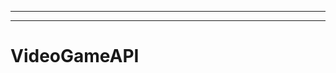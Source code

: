 -------------------------------
-------------------------------------------------------
# VideoGameAPI
